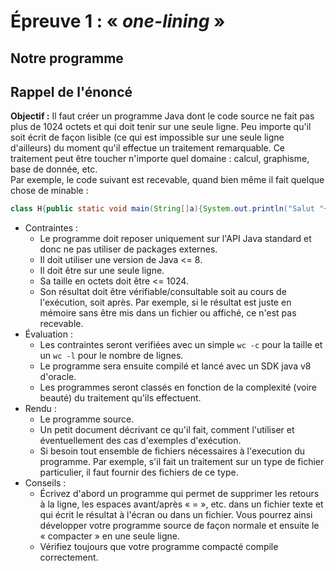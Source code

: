 # Épreuve 1 : « *one-lining* »

## Notre programme

## Rappel de l'énoncé
**Objectif :** Il faut créer un programme Java dont le code source ne fait pas plus de 1024 octets et qui doit tenir sur une seule ligne. Peu importe qu'il soit écrit de façon lisible (ce qui est impossible sur une seule ligne d'ailleurs) du moment qu'il effectue un traitement remarquable. Ce traitement peut être toucher n'importe quel domaine : calcul, graphisme, base de donnée, etc.<br/>
Par exemple, le code suivant est recevable, quand bien même il fait quelque chose de minable :
```Java
class H{public static void main(String[]a){System.out.println("Salut "+a[0]);}}
```

+ Contraintes :
    + Le programme doit reposer uniquement sur l'API Java standard et donc ne pas utiliser de packages externes.
    + Il doit utiliser une version de Java <= 8.
    + Il doit être sur une seule ligne.
    + Sa taille en octets doit être <= 1024.
    + Son résultat doit être vérifiable/consultable soit au cours de l'exécution, soit après. Par exemple, si le résultat est juste en mémoire sans être mis dans un fichier ou affiché, ce n'est pas recevable.
+ Évaluation :
    + Les contraintes seront verifiées avec un simple `wc -c` pour la taille et un `wc -l` pour le nombre de lignes.
    + Le programme sera ensuite compilé et lancé avec un SDK java v8 d'oracle.
    + Les programmes seront classés en fonction de la complexité (voire beauté) du traitement qu'ils effectuent.
+ Rendu :
    + Le programme source.
    + Un petit document décrivant ce qu'il fait, comment l'utiliser et éventuellement des cas d'exemples d'exécution.
    + Si besoin tout ensemble de fichiers nécessaires à l'execution du programme. Par exemple, s'il fait un traitement sur un type de fichier particulier, il faut fournir des fichiers de ce type.
+ Conseils :
    + Écrivez d'abord un programme qui permet de supprimer les retours à la ligne, les espaces avant/après « = », etc. dans un fichier texte et qui écrit le résultat à l'écran ou dans un fichier. Vous pourrez ainsi développer votre programme source de façon normale et ensuite le « compacter » en une seule ligne.
    + Vérifiez toujours que votre programme compacté compile correctement.

